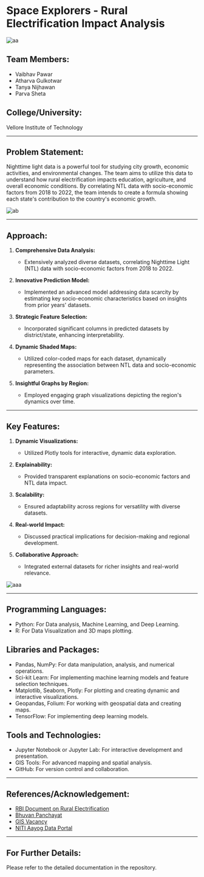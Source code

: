# Space Explorers - Rural Electrification Impact Analysis

![aa](https://github.com/vp-1234ms/Space-Hackathon-2023/assets/102847008/8bd54e59-641d-4e4f-8845-3e4a0dd333a6)


## Team Members:
- Vaibhav Pawar
- Atharva Gulkotwar
- Tanya Nijhawan
- Parva Sheta

## College/University:
Vellore Institute of Technology

---

## Problem Statement:
Nighttime light data is a powerful tool for studying city growth, economic activities, and environmental changes. The team aims to utilize this data to understand how rural electrification impacts education, agriculture, and overall economic conditions. By correlating NTL data with socio-economic factors from 2018 to 2022, the team intends to create a formula showing each state's contribution to the country's economic growth.

![ab](https://github.com/vp-1234ms/Space-Hackathon-2023/assets/102847008/70e7721e-2890-438a-9d32-423ca3a27c2a)


---

## Approach:
1. **Comprehensive Data Analysis:**
   - Extensively analyzed diverse datasets, correlating Nighttime Light (NTL) data with socio-economic factors from 2018 to 2022.
   
2. **Innovative Prediction Model:**
   - Implemented an advanced model addressing data scarcity by estimating key socio-economic characteristics based on insights from prior years' datasets.
   
3. **Strategic Feature Selection:**
   - Incorporated significant columns in predicted datasets by district/state, enhancing interpretability.
   
4. **Dynamic Shaded Maps:**
   - Utilized color-coded maps for each dataset, dynamically representing the association between NTL data and socio-economic parameters.
   
5. **Insightful Graphs by Region:**
   - Employed engaging graph visualizations depicting the region's dynamics over time.

---

## Key Features:
1. **Dynamic Visualizations:**
   - Utilized Plotly tools for interactive, dynamic data exploration.
   
2. **Explainability:**
   - Provided transparent explanations on socio-economic factors and NTL data impact.
   
3. **Scalability:**
   - Ensured adaptability across regions for versatility with diverse datasets.
   
4. **Real-world Impact:**
   - Discussed practical implications for decision-making and regional development.
   
5. **Collaborative Approach:**
   - Integrated external datasets for richer insights and real-world relevance.


![aaa](https://github.com/vp-1234ms/Space-Hackathon-2023/assets/102847008/25bf82e9-a32c-46a3-8e52-12998a316c40)

---

## Programming Languages:
- Python: For Data analysis, Machine Learning, and Deep Learning.
- R: For Data Visualization and 3D maps plotting.

## Libraries and Packages:
- Pandas, NumPy: For data manipulation, analysis, and numerical operations.
- Sci-kit Learn: For implementing machine learning models and feature selection techniques.
- Matplotlib, Seaborn, Plotly: For plotting and creating dynamic and interactive visualizations.
- Geopandas, Folium: For working with geospatial data and creating maps.
- TensorFlow: For implementing deep learning models.

## Tools and Technologies:
- Jupyter Notebook or Jupyter Lab: For interactive development and presentation.
- GIS Tools: For advanced mapping and spatial analysis.
- GitHub: For version control and collaboration.

---

## References/Acknowledgement:
- [RBI Document on Rural Electrification](https://rbidocs.rbi.org.in/rdocs/Publications/PDFs/23T_15112023DC8BC0D99A594FEFA99D803DCEADB73D.PDF)
- [Bhuvan Panchayat](https://bhuvanpanchayat.nrsc.gov.in/index.html)
- [GIS Vacancy](https://www.gisvacancy.com/map/districts-wise-latitudes-longitudes-finder/#google_vignette)
- [NITI Aayog Data Portal](https://ndap.niti.gov.in/dataset/6795)

---

## For Further Details:
Please refer to the detailed documentation in the repository.

